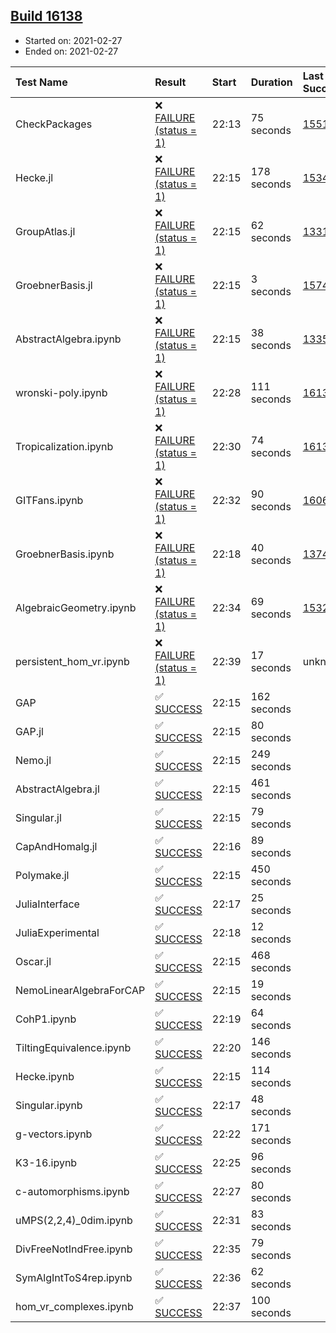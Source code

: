 ## [Build 16138](https://oscarci.mathematik.uni-kl.de/job/oscar/16138/)

* Started on: 2021-02-27
* Ended on: 2021-02-27

| Test Name    | Result | Start | Duration | Last Success | First Failure |
|:-------------|:-------|:------|:---------|:-------------|:--------------|
| CheckPackages | ❌ [FAILURE (status = 1)](https://oscarci.mathematik.uni-kl.de/job/oscar/16138/artifact/logs/build-16138/CheckPackages.log) | 22:13 | 75 seconds | [15514](https://oscarci.mathematik.uni-kl.de/job/oscar/15514/) | [15515](https://oscarci.mathematik.uni-kl.de/job/oscar/15515/) |
| Hecke.jl | ❌ [FAILURE (status = 1)](https://oscarci.mathematik.uni-kl.de/job/oscar/16138/artifact/logs/build-16138/Hecke.jl.log) | 22:15 | 178 seconds | [15344](https://oscarci.mathematik.uni-kl.de/job/oscar/15344/) | [15348](https://oscarci.mathematik.uni-kl.de/job/oscar/15348/) |
| GroupAtlas.jl | ❌ [FAILURE (status = 1)](https://oscarci.mathematik.uni-kl.de/job/oscar/16138/artifact/logs/build-16138/GroupAtlas.jl.log) | 22:15 | 62 seconds | [13311](https://oscarci.mathematik.uni-kl.de/job/oscar/13311/) | [13312](https://oscarci.mathematik.uni-kl.de/job/oscar/13312/) |
| GroebnerBasis.jl | ❌ [FAILURE (status = 1)](https://oscarci.mathematik.uni-kl.de/job/oscar/16138/artifact/logs/build-16138/GroebnerBasis.jl.log) | 22:15 | 3 seconds | [15745](https://oscarci.mathematik.uni-kl.de/job/oscar/15745/) | [15746](https://oscarci.mathematik.uni-kl.de/job/oscar/15746/) |
| AbstractAlgebra.ipynb | ❌ [FAILURE (status = 1)](https://oscarci.mathematik.uni-kl.de/job/oscar/16138/artifact/logs/build-16138/AbstractAlgebra.ipynb.log) | 22:15 | 38 seconds | [13355](https://oscarci.mathematik.uni-kl.de/job/oscar/13355/) | [13356](https://oscarci.mathematik.uni-kl.de/job/oscar/13356/) |
| wronski-poly.ipynb | ❌ [FAILURE (status = 1)](https://oscarci.mathematik.uni-kl.de/job/oscar/16138/artifact/logs/build-16138/wronski-poly.ipynb.log) | 22:28 | 111 seconds | [16136](https://oscarci.mathematik.uni-kl.de/job/oscar/16136/) | [16137](https://oscarci.mathematik.uni-kl.de/job/oscar/16137/) |
| Tropicalization.ipynb | ❌ [FAILURE (status = 1)](https://oscarci.mathematik.uni-kl.de/job/oscar/16138/artifact/logs/build-16138/Tropicalization.ipynb.log) | 22:30 | 74 seconds | [16137](https://oscarci.mathematik.uni-kl.de/job/oscar/16137/) | [16138](https://oscarci.mathematik.uni-kl.de/job/oscar/16138/) |
| GITFans.ipynb | ❌ [FAILURE (status = 1)](https://oscarci.mathematik.uni-kl.de/job/oscar/16138/artifact/logs/build-16138/GITFans.ipynb.log) | 22:32 | 90 seconds | [16068](https://oscarci.mathematik.uni-kl.de/job/oscar/16068/) | [16069](https://oscarci.mathematik.uni-kl.de/job/oscar/16069/) |
| GroebnerBasis.ipynb | ❌ [FAILURE (status = 1)](https://oscarci.mathematik.uni-kl.de/job/oscar/16138/artifact/logs/build-16138/GroebnerBasis.ipynb.log) | 22:18 | 40 seconds | [13748](https://oscarci.mathematik.uni-kl.de/job/oscar/13748/) | [13749](https://oscarci.mathematik.uni-kl.de/job/oscar/13749/) |
| AlgebraicGeometry.ipynb | ❌ [FAILURE (status = 1)](https://oscarci.mathematik.uni-kl.de/job/oscar/16138/artifact/logs/build-16138/AlgebraicGeometry.ipynb.log) | 22:34 | 69 seconds | [15322](https://oscarci.mathematik.uni-kl.de/job/oscar/15322/) | [15323](https://oscarci.mathematik.uni-kl.de/job/oscar/15323/) |
| persistent_hom_vr.ipynb | ❌ [FAILURE (status = 1)](https://oscarci.mathematik.uni-kl.de/job/oscar/16138/artifact/logs/build-16138/persistent_hom_vr.ipynb.log) | 22:39 | 17 seconds | unknown | unknown |
| GAP | ✅ [SUCCESS](https://oscarci.mathematik.uni-kl.de/job/oscar/16138/artifact/logs/build-16138/GAP.log) | 22:15 | 162 seconds |  |  |
| GAP.jl | ✅ [SUCCESS](https://oscarci.mathematik.uni-kl.de/job/oscar/16138/artifact/logs/build-16138/GAP.jl.log) | 22:15 | 80 seconds |  |  |
| Nemo.jl | ✅ [SUCCESS](https://oscarci.mathematik.uni-kl.de/job/oscar/16138/artifact/logs/build-16138/Nemo.jl.log) | 22:15 | 249 seconds |  |  |
| AbstractAlgebra.jl | ✅ [SUCCESS](https://oscarci.mathematik.uni-kl.de/job/oscar/16138/artifact/logs/build-16138/AbstractAlgebra.jl.log) | 22:15 | 461 seconds |  |  |
| Singular.jl | ✅ [SUCCESS](https://oscarci.mathematik.uni-kl.de/job/oscar/16138/artifact/logs/build-16138/Singular.jl.log) | 22:15 | 79 seconds |  |  |
| CapAndHomalg.jl | ✅ [SUCCESS](https://oscarci.mathematik.uni-kl.de/job/oscar/16138/artifact/logs/build-16138/CapAndHomalg.jl.log) | 22:16 | 89 seconds |  |  |
| Polymake.jl | ✅ [SUCCESS](https://oscarci.mathematik.uni-kl.de/job/oscar/16138/artifact/logs/build-16138/Polymake.jl.log) | 22:15 | 450 seconds |  |  |
| JuliaInterface | ✅ [SUCCESS](https://oscarci.mathematik.uni-kl.de/job/oscar/16138/artifact/logs/build-16138/JuliaInterface.log) | 22:17 | 25 seconds |  |  |
| JuliaExperimental | ✅ [SUCCESS](https://oscarci.mathematik.uni-kl.de/job/oscar/16138/artifact/logs/build-16138/JuliaExperimental.log) | 22:18 | 12 seconds |  |  |
| Oscar.jl | ✅ [SUCCESS](https://oscarci.mathematik.uni-kl.de/job/oscar/16138/artifact/logs/build-16138/Oscar.jl.log) | 22:15 | 468 seconds |  |  |
| NemoLinearAlgebraForCAP | ✅ [SUCCESS](https://oscarci.mathematik.uni-kl.de/job/oscar/16138/artifact/logs/build-16138/NemoLinearAlgebraForCAP.log) | 22:15 | 19 seconds |  |  |
| CohP1.ipynb | ✅ [SUCCESS](https://oscarci.mathematik.uni-kl.de/job/oscar/16138/artifact/logs/build-16138/CohP1.ipynb.log) | 22:19 | 64 seconds |  |  |
| TiltingEquivalence.ipynb | ✅ [SUCCESS](https://oscarci.mathematik.uni-kl.de/job/oscar/16138/artifact/logs/build-16138/TiltingEquivalence.ipynb.log) | 22:20 | 146 seconds |  |  |
| Hecke.ipynb | ✅ [SUCCESS](https://oscarci.mathematik.uni-kl.de/job/oscar/16138/artifact/logs/build-16138/Hecke.ipynb.log) | 22:15 | 114 seconds |  |  |
| Singular.ipynb | ✅ [SUCCESS](https://oscarci.mathematik.uni-kl.de/job/oscar/16138/artifact/logs/build-16138/Singular.ipynb.log) | 22:17 | 48 seconds |  |  |
| g-vectors.ipynb | ✅ [SUCCESS](https://oscarci.mathematik.uni-kl.de/job/oscar/16138/artifact/logs/build-16138/g-vectors.ipynb.log) | 22:22 | 171 seconds |  |  |
| K3-16.ipynb | ✅ [SUCCESS](https://oscarci.mathematik.uni-kl.de/job/oscar/16138/artifact/logs/build-16138/K3-16.ipynb.log) | 22:25 | 96 seconds |  |  |
| c-automorphisms.ipynb | ✅ [SUCCESS](https://oscarci.mathematik.uni-kl.de/job/oscar/16138/artifact/logs/build-16138/c-automorphisms.ipynb.log) | 22:27 | 80 seconds |  |  |
| uMPS(2,2,4)_0dim.ipynb | ✅ [SUCCESS](https://oscarci.mathematik.uni-kl.de/job/oscar/16138/artifact/logs/build-16138/uMPS-2-2-4-_0dim.ipynb.log) | 22:31 | 83 seconds |  |  |
| DivFreeNotIndFree.ipynb | ✅ [SUCCESS](https://oscarci.mathematik.uni-kl.de/job/oscar/16138/artifact/logs/build-16138/DivFreeNotIndFree.ipynb.log) | 22:35 | 79 seconds |  |  |
| SymAlgIntToS4rep.ipynb | ✅ [SUCCESS](https://oscarci.mathematik.uni-kl.de/job/oscar/16138/artifact/logs/build-16138/SymAlgIntToS4rep.ipynb.log) | 22:36 | 62 seconds |  |  |
| hom_vr_complexes.ipynb | ✅ [SUCCESS](https://oscarci.mathematik.uni-kl.de/job/oscar/16138/artifact/logs/build-16138/hom_vr_complexes.ipynb.log) | 22:37 | 100 seconds |  |  |
